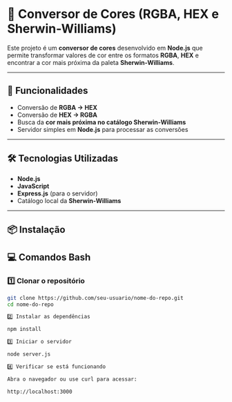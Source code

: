 # 🎨 Conversor de Cores (RGBA, HEX e Sherwin-Williams)

Este projeto é um **conversor de cores** desenvolvido em **Node.js** que permite transformar valores de cor entre os formatos **RGBA**, **HEX** e encontrar a cor mais próxima da paleta **Sherwin-Williams**.

---

## 🚀 Funcionalidades
- Conversão de **RGBA → HEX**
- Conversão de **HEX → RGBA**
- Busca da **cor mais próxima no catálogo Sherwin-Williams**
- Servidor simples em **Node.js** para processar as conversões

---

## 🛠️ Tecnologias Utilizadas
- **Node.js**
- **JavaScript**
- **Express.js** (para o servidor)
- Catálogo local da **Sherwin-Williams**

---

## 📦 Instalação

## 💻 Comandos Bash

### 1️⃣ Clonar o repositório
```bash
git clone https://github.com/seu-usuario/nome-do-repo.git
cd nome-do-repo

2️⃣ Instalar as dependências

npm install

3️⃣ Iniciar o servidor

node server.js

4️⃣ Verificar se está funcionando

Abra o navegador ou use curl para acessar:

http://localhost:3000

